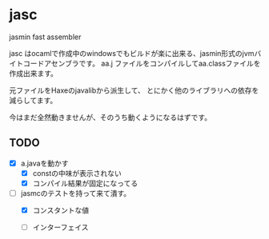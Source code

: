 # jasc

jasmin fast assembler


jasc はocamlで作成中のwindowsでもビルドが楽に出来る、jasmin形式のjvmバイトコードアセンブラです。
aa.j ファイルをコンパイルしてaa.classファイルを作成出来ます。

元ファイルをHaxeのjavalibから派生して、
とにかく他のライブラリへの依存を減らしてます。

今はまだ全然動きませんが、そのうち動くようになるはずです。

## TODO

- [x] a.javaを動かす
	- [x] constの中味が表示されない
	- [x] コンパイル結果が固定になってる

- [ ] jasmcのテストを持って来て潰す。
	- [x] コンスタントな値
	- [ ] インターフェイス
	